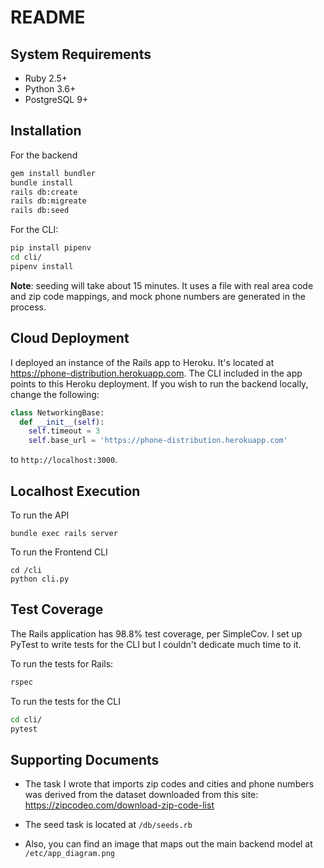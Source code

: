 # README

## System Requirements

- Ruby 2.5+
- Python 3.6+
- PostgreSQL 9+

## Installation

For the backend
```bash
gem install bundler
bundle install
rails db:create
rails db:migreate
rails db:seed
```

For the CLI:
```bash
pip install pipenv
cd cli/
pipenv install
```

**Note**: seeding will take about 15 minutes. It uses a file with real area code and zip code mappings, and mock phone numbers are generated in the process.

## Cloud Deployment

I deployed an instance of the Rails app to Heroku. It's located at https://phone-distribution.herokuapp.com.
The CLI included in the app points to this Heroku deployment. If you wish to run the backend locally, change the following:
```python
class NetworkingBase:
  def __init__(self):
    self.timeout = 3
    self.base_url = 'https://phone-distribution.herokuapp.com'
```
to `http://localhost:3000`.

## Localhost Execution

To run the API
```shell
bundle exec rails server
```

To run the Frontend CLI
```shell
cd /cli
python cli.py
```

## Test Coverage
The Rails application has 98.8% test coverage, per SimpleCov. I set up PyTest to write tests for the CLI but I couldn't dedicate much time to it.

To run the tests for Rails:
```bash
rspec
```

To run the tests for the CLI
```bash
cd cli/
pytest
```

## Supporting Documents
- The task I wrote that imports zip codes and cities and phone numbers was derived from the dataset downloaded from this site:
https://zipcodeo.com/download-zip-code-list

- The seed task is located at `/db/seeds.rb`

- Also, you can find an image that maps out the main backend model at `/etc/app_diagram.png`

